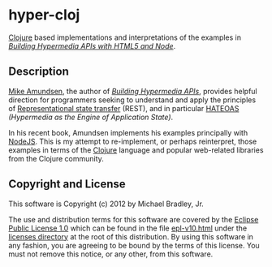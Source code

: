 # hyper-cloj

[Clojure](http://clojure.org) based implementations and
interpretations of the examples in
*[Building Hypermedia APIs with HTML5 and Node](http://shop.oreilly.com/product/0636920020530.do)*.


## Description

[Mike Amundsen](http://amundsen.com/blog), the author of
*[Building Hypermedia APIs](http://shop.oreilly.com/product/0636920020530.do)*,
provides helpful direction for programmers seeking to understand and
apply the principles of
[Representational state transfer](http://en.wikipedia.org/wiki/Representational_state_transfer)
(REST), and in particular
[HATEOAS](http://en.wikipedia.org/wiki/HATEOAS) *(Hypermedia as the Engine of Application State)*.

In his recent book, Amundsen implements his examples principally with
[NodeJS](http://nodejs.org). This is my attempt to re-implement, or perhaps reinterpret,
those examples in terms of the [Clojure](http://clojure.org) language and popular
web-related libraries from the Clojure community.


## Copyright and License

This software is Copyright (c) 2012 by Michael Bradley, Jr.

The use and distribution terms for this software are covered by the [Eclipse Public License 1.0](http://opensource.org/licenses/eclipse-1.0.php) which can be found in the file [epl-v10.html](http://michaelsbradleyjr.github.com/node-clojurescript/licenses/epl-v10.html) under the [licenses directory](https://github.com/michaelsbradleyjr/node-clojurescript/tree/master/licenses) at the root of this distribution. By using this software in any fashion, you are agreeing to be bound by the terms of this license. You must not remove this notice, or any other, from this software.
